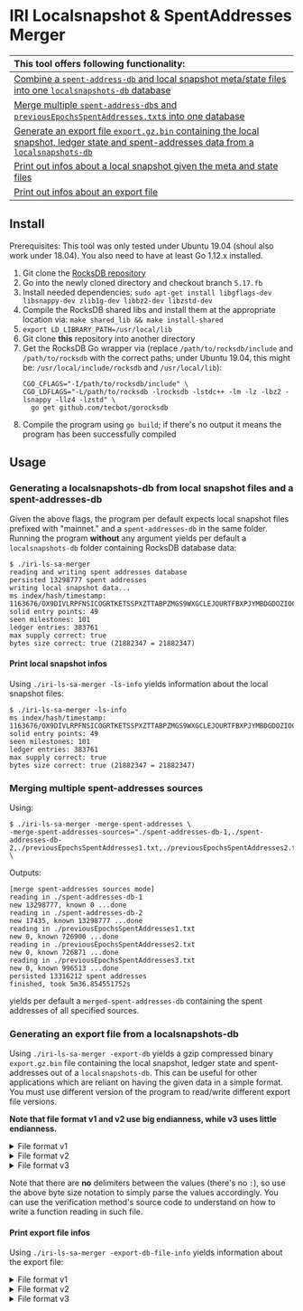 # IRI Localsnapshot & SpentAddresses Merger

|This tool offers following functionality:|
|:----|
| [Combine a `spent-address-db` and local snapshot meta/state files into one `localsnapshots-db` database](#generating-a-localsnapshots-db-from-local-snapshot-files-and-a-spent-addresses-db)|
| [Merge multiple `spent-address-db`s and `previousEpochsSpentAddresses.txt`s into one database](#merging-multiple-spent-addresses-sources)|
| [Generate an export file `export.gz.bin` containing the local snapshot, ledger state and spent-addresses data from a `localsnapshots-db`](#generating-an-export-file-from-a-localsnapshots-db) |
| [Print out infos about a local snapshot given the meta and state files](#print-local-snapshot-infos)|
| [Print out infos about an export file](#print-export-file-infos)|

## Install

Prerequisites: This tool was only tested under Ubuntu 19.04 (shoul also work under 18.04). You also need to have at least Go 1.12.x installed.

1. Git clone the [RocksDB repository](https://github.com/facebook/rocksdb)
2. Go into the newly cloned directory and checkout branch `5.17.fb`
3. Install needed dependencies: `sudo apt-get install libgflags-dev libsnappy-dev zlib1g-dev libbz2-dev libzstd-dev`
4. Compile the RocksDB shared libs and install them at the appropriate location via: `make shared_lib && make install-shared`
5. `export LD_LIBRARY_PATH=/usr/local/lib`
6. Git clone **this** repository into another directory
7. Get the RocksDB Go wrapper via (replace `/path/to/rocksdb/include` and `/path/to/rocksdb` with the correct paths; 
under Ubuntu 19.04, this might be: `/usr/local/include/rocksdb` and `/usr/local/lib`): 
    ```
    CGO_CFLAGS="-I/path/to/rocksdb/include" \
    CGO_LDFLAGS="-L/path/to/rocksdb -lrocksdb -lstdc++ -lm -lz -lbz2 -lsnappy -llz4 -lzstd" \
      go get github.com/tecbot/gorocksdb
    ```
9. Compile the program using `go build`; if there's no output it means the program has been successfully compiled

## Usage

### Generating a localsnapshots-db from local snapshot files and a spent-addresses-db

Given the above flags, the program per default expects local snapshot files prefixed with "mainnet." and a `spent-addresses-db` in the same folder.
Running the program **without** any argument yields per default a `localsnapshots-db` folder containing RocksDB database data:
```
$ ./iri-ls-sa-merger
reading and writing spent addresses database
persisted 13298777 spent addresses
writing local snapshot data...
ms index/hash/timestamp: 1163676/OX9DIVLRPFNSICOGRTKETSSPXZTTABPZMGS9WXGCLEJOURTFBXPJYMBDGDOZIOCFKHBMJGAHSGLMZ9999/1567592924
solid entry points: 49
seen milestones: 101
ledger entries: 383761
max supply correct: true
bytes size correct: true (21882347 = 21882347)
```

#### Print local snapshot infos
Using `./iri-ls-sa-merger -ls-info` yields information about the local snapshot files:
```
$ ./iri-ls-sa-merger -ls-info
ms index/hash/timestamp: 1163676/OX9DIVLRPFNSICOGRTKETSSPXZTTABPZMGS9WXGCLEJOURTFBXPJYMBDGDOZIOCFKHBMJGAHSGLMZ9999/1567592924
solid entry points: 49
seen milestones: 101
ledger entries: 383761
max supply correct: true
bytes size correct: true (21882347 = 21882347)
```

### Merging multiple spent-addresses sources

Using:
```
$ ./iri-ls-sa-merger -merge-spent-addresses \
-merge-spent-addresses-sources="./spent-addresses-db-1,./spent-addresses-db-2,./previousEpochsSpentAddresses1.txt,./previousEpochsSpentAddresses2.txt,./previousEpochsSpentAddresses3.txt" \
```
Outputs:
```
[merge spent-addresses sources mode]
reading in ./spent-addresses-db-1
new 13298777, known 0 ...done	
reading in ./spent-addresses-db-2
new 17435, known 13298777 ...done	
reading in ./previousEpochsSpentAddresses1.txt
new 0, known 726900 ...done	
reading in ./previousEpochsSpentAddresses2.txt
new 0, known 726871 ...done	
reading in ./previousEpochsSpentAddresses3.txt
new 0, known 996513 ...done	
persisted 13316212 spent addresses
finished, took 5m36.854551752s
```
yields per default a `merged-spent-addresses-db` containing the spent addresses of all specified sources.

### Generating an export file from a localsnapshots-db

Using `./iri-ls-sa-merger -export-db` yields a gzip compressed binary `export.gz.bin` file containing the local snapshot,
ledger state and spent-addresses out of a `localsnapshots-db`. This can be useful for other applications which are reliant on having
the given data in a simple format. You must use different version of the program to read/write different export file versions.

**Note that file format v1 and v2 use big endianness, while v3 uses little endianness.**

<details>
  <summary>File format v1</summary>
  
  File format (decompressed):
  ```
  milestoneHash -> 49 bytes
  milestoneIndex -> int32
  snapshotTimestamp -> int64
  amountOfSolidEntryPoints -> int32
  amountOfSeenMilestones -> int32
  amountOfBalances -> int32
  amountOfSpentAddresses -> int32
  amountOfSolidEntryPoints * solidEntryPointHash:index -> 49 bytes + int32
  amountOfSeenMilestones * seenMilestoneHash:index -> 49 bytes + int32
  amountOfBalances * balance:value -> 49 bytes + int64
  amountOfSpentAddresses * spentAddress -> 49 bytes
  ```    
  
  ``` 
  $ ./iri-ls-sa-merger -export-db
  [export database mode]
  persisted local snapshot is 10 MBs in size
  read following local snapshot from the database:
  ms index/hash/timestamp: 1163676/OX9DIVLRPFNSICOGRTKETSSPXZTTABPZMGS9WXGCLEJOURTFBXPJYMBDGDOZIOCFKHBMJGAHSGLMZ9999/1567592924
  solid entry points: 49
  seen milestones: 101
  ledger entries: 383761
  max supply correct: true
  bytes size correct: true (10 = 10 (MBs))
  reading in spent addresses...
  read 10823853 spent addresses
  writing in-memory binary buffer
  wrote in-memory binary buffer (266 MBs)
  writing gzipped stream to file export.gz.bin
  finished, took 18.609205668s
  ```
  
</details>

<details>
  <summary>File format v2</summary>
  
  File format (decompressed):
  ```
  versionByte -> 1 byte
  milestoneHash -> 49 bytes
  milestoneIndex -> int32
  snapshotTimestamp -> int64
  amountOfSolidEntryPoints -> int32
  amountOfSeenMilestones -> int32
  amountOfBalances -> int32
  amountOfSpentAddresses -> int32
  amountOfSolidEntryPoints * solidEntryPointHash:index -> 49 bytes + int32
  amountOfSeenMilestones * seenMilestoneHash:index -> 49 bytes + int32
  amountOfBalances * balance:value -> 49 bytes + int64
  cuckooFilterSize -> 4 bytes
  cukooFilterData -> N bytes annotated by cuckooFilterSize 
  ```
  
  ```
  $ ./iri-ls-sa-merger -export-db
  [generate export file from database mode]
  persisted local snapshot is 22679 KBs in size
  read following local snapshot from the database:
  ms index/hash/timestamp: 1290028/MQRQLZZYMQNXEDRCULPBHYRJKVHLUV9PXBFFVIPHNPJYGDYBMXHVOEJPYZDVRTBQUUBTYBXDRUAY99999/1577351965
  solid entry points: 58
  seen milestones: 101
  ledger entries: 407290
  max supply correct: true
  size: 22679 (KBs)
  reading in spent addresses...
  read 12927520 spent addresses
  writing in-memory binary buffer
  populating cuckoo filter: 12927520/12927520 (failed to insert: 0)
  spent addresses cuckoo filter size: 65536 KBs
  wrote in-memory binary buffer (88215 KBs)
  writing gzipped stream to file export.gz.bin
  finished, took 2m26.3401733s
  ```
  
</details>

<details>
  <summary>File format v3</summary>
  
  **Note that v3 uses little endianness.**
  
  File format (decompressed):
  ```
  versionByte -> 1 byte
  milestoneHash -> 49 bytes
  milestoneIndex -> int32
  snapshotTimestamp -> int64
  amountOfSolidEntryPoints -> int32
  amountOfSeenMilestones -> int32
  amountOfBalances -> int32
  amountOfSpentAddresses -> int32
  amountOfSolidEntryPoints * solidEntryPointHash:index -> 49 bytes + int32
  amountOfSeenMilestones * seenMilestoneHash:index -> 49 bytes + int32
  amountOfBalances * balance:value -> 49 bytes + int64
  cuckooFilterSize -> 4 bytes
  cukooFilterData -> N bytes annotated by cuckooFilterSize
  sha256 hash of the data above -> 32 bytes
  ```
  
  ```
  $ ./iri-ls-sa-merger -export-db
  [generate export file from database mode]
  persisted local snapshot is 22795 KBs in size
  read following local snapshot from the database:
  ms index/hash/timestamp: 1299871/IONSCLJELWN9FYBOLXC9NJPACEZUTTQEIZPMKRKDFDYVKQHDOCVA9FT9PJSGWSQCJTRSSZAUFGX9Z9999/1578207069
  solid entry points: 114
  seen milestones: 101
  ledger entries: 409313
  max supply correct: true
  size: 22795 KBs
  reading in spent addresses...
  read 12995577 spent addresses
  writing in-memory binary buffer
  populating cuckoo filter: 12995577/12995577 (failed to insert: 0)
  spent addresses cuckoo filter size: 65536 KBs
  wrote in-memory binary buffer (88331 KBs)
  writing gzipped stream to file export.gz.bin
  sha256: a3290e48b6432257e8fb67c1f2540c97b1c54afacc1983ed684d6b4fb011416f
  finished, took 2m7.9454812s
  ```
  
</details>

Note that there are **no** delimiters between the values (there's no `:`), so use the above byte size notation to simply parse
the values accordingly. You can use the verification method's source code to understand on how to write a function
reading in such file.

#### Print export file infos
Using `./iri-ls-sa-merger -export-db-file-info` yields information about the export file:

<details>
  <summary>File format v1</summary>
  
  ```
  $ ./iri-ls-sa-merger -export-db-file-info
  [verify exported database file mode]
  read following local snapshot from the exported database file:
  ms index/hash/timestamp: 1567592924/OX9DIVLRPFNSICOGRTKETSSPXZTTABPZMGS9WXGCLEJOURTFBXPJYMBDGDOZIOCFKHBMJGAHSGLMZ9999/4997950363140096
  solid entry points: 49
  seen milestones: 101
  ledger entries: 383761
  max supply correct: true
  bytes size correct: true (10 = 10 (MBs))
  contains 10823853 spent addresses
  ```
</details>

<details>
  <summary>File format v2</summary>
  
  ```
  $./iri-ls-sa-merger -export-db-file-info
  [print export file info mode]
  file version: 2
  read following local snapshot from the exported database file:
  ms index/hash/timestamp: 1290028/MQRQLZZYMQNXEDRCULPBHYRJKVHLUV9PXBFFVIPHNPJYGDYBMXHVOEJPYZDVRTBQUUBTYBXDRUAY99999/1577351965
  solid entry points: 58
  seen milestones: 101
  ledger entries: 407290
  max supply correct: true
  size: 22679 (KBs)
  spent addresses cuckoo filter size: 65536 KBs
  contains 12927520 spent addresses in the cuckoo filter
  ```
</details>

<details>
  <summary>File format v3</summary>
  
  ```
  ./iri-ls-sa-merger -export-db-file-info
  [print export file info mode]
  file version: 3
  read following local snapshot from the exported database file:
  ms index/hash/timestamp: 1299871/IONSCLJELWN9FYBOLXC9NJPACEZUTTQEIZPMKRKDFDYVKQHDOCVA9FT9PJSGWSQCJTRSSZAUFGX9Z9999/1578207069
  solid entry points: 114
  seen milestones: 101
  ledger entries: 409313
  max supply correct: true
  size: 22795 KBs
  spent addresses cuckoo filter size: 65536 KBs
  contains 12995577 spent addresses in the cuckoo filter
  read a total of 88331 KBs
  data integrity check successful (sha256): a3290e48b6432257e8fb67c1f2540c97b1c54afacc1983ed684d6b4fb011416f
  ```
</details>